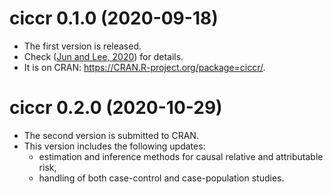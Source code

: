 # ciccr 0.1.0 (2020-09-18)
* The first version is released.
* Check ([Jun and Lee, 2020](https://arxiv.org/abs/2004.08318)) for details.
* It is on CRAN: https://CRAN.R-project.org/package=ciccr/.

# ciccr 0.2.0 (2020-10-29)
* The second version is submitted to CRAN.
* This version includes the following updates:
  * estimation and inference methods for causal relative and attributable risk, 
  * handling of both case-control and case-population studies.
